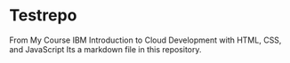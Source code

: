 # Testrepo
From My Course IBM Introduction to Cloud Development with HTML, CSS, and JavaScript
Its a markdown file in this repository.
